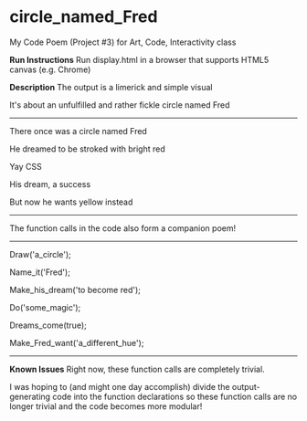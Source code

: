 # circle_named_Fred
My Code Poem (Project #3) for Art, Code, Interactivity class

**Run Instructions**
Run display.html in a browser that supports HTML5 canvas (e.g. Chrome)

**Description**
The output is a limerick and simple visual 

It's about an unfulfilled and rather fickle circle named Fred


-----------------------------------------

There once was a circle named Fred

He dreamed to be stroked with bright red

Yay CSS

His dream, a success

But now he wants yellow instead

-----------------------------------------


The function calls in the code also form a companion poem!

-----------------------------------------

Draw('a_circle');

Name_it('Fred');

Make_his_dream('to become red');



Do('some_magic');

Dreams_come(true);

Make_Fred_want('a_different_hue');

------------------------------------------

**Known Issues**
Right now, these function calls are completely trivial.

I was hoping to (and might one day accomplish) divide the output-generating code into the function declarations
so these function calls are no longer trivial and the code becomes more modular!
